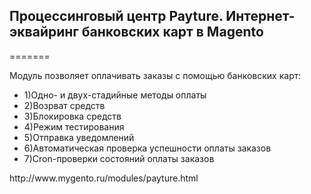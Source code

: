 <h2>Процессинговый центр Payture. Интернет-эквайринг банковских карт в Magento</h2>
=======
<p>Модуль позволяет оплачивать заказы с помощью банковских карт:</p>
<ul>
<li>1)Одно- и двух-стадийные методы оплаты</li>
<li>2)Возрват средств</li>
<li>3)Блокировка средств</li>
<li>4)Режим тестирования</li>
<li>5)Отправка уведомлений</li>
<li>6)Автоматическая проверка успешности оплаты заказов</li>
<li>7)Cron-проверки состояний оплаты заказов</li>
</ul>
http://www.mygento.ru/modules/payture.html
